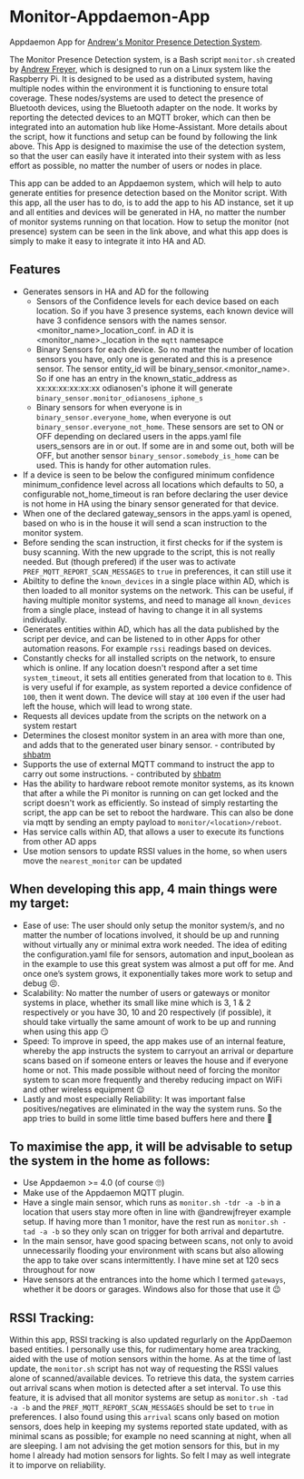 # Monitor-Appdaemon-App
Appdaemon App for [Andrew's Monitor Presence Detection System](https://github.com/andrewjfreyer/monitor).

The Monitor Presence Detection system, is a Bash script `monitor.sh` created by [Andrew Freyer](https://github.com/andrewjfreyer), which is designed to run on a Linux system like the Raspberry Pi. It is designed to be used as a distributed system, having multiple nodes within the environment it is functioning to ensure total coverage. These nodes/systems are used to detect the presence of Bluetooth devices, using the Bluetooth adapter on the node. It works by reporting the detected devices to an MQTT broker, which can then be integrated into an automation hub like Home-Assistant. More details about the script, how it functions and setup can be found by following the link above. This App is designed to maximise the use of the detection system, so that the user can easily have it interated into their system with as less effort as possible, no matter the number of users or nodes in place.

This app can be added to an Appdaemon system, which will help to auto generate entities for presence detection based on the Monitor script. With this app, all the user has to do, is to add the app to his AD instance, set it up and all entities and devices will be generated in HA, no matter the number of monitor systems running on that location. How to setup the monitor (not presence) system can be seen in the link above, and what this app does is simply to make it easy to integrate it into HA and AD. 

## Features
- Generates sensors in HA and AD for the following
    - Sensors of the Confidence levels for each device based on each location. So if you have 3 presence systems, each known device will       have 3 confidence sensors with the names sensor.<monitor_name><device name>_location_conf. in AD it is <monitor_name>.<device name>_location in the `mqtt` namesapce
    - Binary Sensors for each device. So no matter the number of location sensors you have, only one is generated and this is a presence       sensor. The sensor entity_id will be binary_sensor.<monitor_name><device name>. So if one has an entry in the known_static_address as       xx:xx:xx:xx:xx:xx odianosen's iphone it will generate `binary_sensor.monitor_odianosens_iphone_s`
    - Binary sensors for when everyone is in `binary_sensor.everyone_home`, when everyone is out `binary_sensor.everyone_not_home`.     These sensors are set to ON or OFF  depending on declared users in the apps.yaml file users_sensors are in or out. If some are in and some out, both will be OFF, but another sensor `binary_sensor.somebody_is_home` can be used. This is handy for other automation rules.
- If a device is seen to be below the configured minimum confidence minimum_confidence level across all locations which defaults to 50,   a configurable not_home_timeout is ran before declaring the user device is not home in HA using the binary sensor generated for that     device.
- When one of the declared gateway_sensors in the apps.yaml is opened, based on who is in the house it will send a scan instruction to     the monitor system.
- Before sending the scan instruction, it first checks for if the system is busy scanning. With the new upgrade to the script, this is     not really needed. But (though prefered) if the user was to activate `PREF_MQTT_REPORT_SCAN_MESSAGES` to `true` in preferences, it can still use it
- Abiltity to define the `known_devices` in a single place within AD, which is then loaded to all monitor systems on the network. This can be useful, if having multiple monitor systems, and need to manage all `known_devices` from a single place, instead of having to change it in all systems individually.
- Generates entities within AD, which has all the data published by the script per device, and can be listened to in other Apps for other automation reasons. For example `rssi` readings based on devices.
- Constantly checks for all installed scripts on the network, to ensure which is online. If any location doesn't respond after a set time `system_timeout`, it sets all entities generated from that location to `0`. This is very useful if for example, as system reported a device confidence of `100`, then it went down. The device will stay at `100` even if the user had left the house, which will lead to wrong state.
- Requests all devices update from the scripts on the network on a system restart
- Determines the closest monitor system in an area with more than one, and adds that to the generated user binary sensor. - contributed by [shbatm](https://github.com/shbatm)
- Supports the use of external MQTT command to instruct the app to carry out some instructions. - contributed by [shbatm](https://github.com/shbatm)
- Has the ability to hardware reboot remote monitor systems, as its known that after a while the Pi monitor is running on can get locked and the script doesn't work as efficiently. So instead of simply restarting the script, the app can be set to reboot the hardware. This can also be done via mqtt by sending an empty payload to `monitor/<location>/reboot`. 
- Has service calls within AD, that allows a user to execute its functions from other AD apps
- Use motion sensors to update RSSI values in the home, so when users move the `nearest_monitor` can be updated

When developing this app, 4 main things were my target:
-------------------------------------------------------

- Ease of use: The user should only setup the monitor system/s, and no matter the number of locations involved, it should be up and running without virtually any or minimal extra work needed. The idea of editing the configuration.yaml file for sensors, automation and input_boolean as in the example to use this great system was almost a put off for me. And once one’s system grows, it exponentially takes more work to setup and debug :persevere:.
- Scalability: No matter the number of users or gateways or monitor systems in place, whether its small like mine which is 3, 1 & 2 respectively or you have 30, 10 and 20 respectively (if possible), it should take virtually the same amount of work to be up and running when using this app :smirk:
- Speed: To improve in speed, the app makes use of an internal feature, whereby the app instructs the system to carryout an arrival or departure scans based on if someone enters or leaves the house and if everyone home or not. This made possible without need of forcing the monitor system to scan more frequently and thereby reducing impact on WiFi and other wireless equipment :relieved:
- Lastly and most especially Reliability: It was important false positives/negatives are eliminated in the way the system runs. So the app tries to build in some little time based buffers here and there :grimacing:

To maximise the app, it will be advisable to setup the system in the home as follows:
-------------------------------------------------------------------------------------

- Use Appdaemon >= 4.0 (of course :roll_eyes:)
- Make use of the Appdaemon MQTT plugin. 
- Have a single main sensor, which runs as `monitor.sh -tdr -a -b` in a location that users stay more often in line with @andrewjfreyer example setup. If having more than 1 monitor, have the rest run as `monitor.sh -tad -a -b` so they only scan on trigger for both arrival and departutre.
- In the main sensor, have good spacing between scans, not only to avoid unnecessarily flooding your environment with scans but also allowing the app to take over scans intermittently. I have mine set at 120 secs throughout for now
- Have sensors at the entrances into the home which I termed `gateways`, whether it be doors or garages. Windows also for those that use it :wink:

RSSI Tracking:
--------------

Within this app, RSSI tracking is also updated regurlarly on the AppDaemon based entities. I personally use this, for rudimentary home area tracking, aided with the use of motion sensors within the home. As at the time of last update, the `monitor.sh` script has not way of requesting the RSSI values alone of scanned/available devices. To retrieve this data, the system carries out arrival scans when motion is detected after a set interval. To use this feature, it is advised that all monitor systems are setup as `monitor.sh -tad -a -b` and the `PREF_MQTT_REPORT_SCAN_MESSAGES` should be set to `true` in preferences. I also found using this `arrival` scans only based on motion sensors, does help in keeping my systems reported state updated, with as minimal scans as possible; for example no need scanning at night, when all are sleeping. I am not advising the get motion sensors for this, but in my home I already had motion sensors for lights. So felt I may as well integrate it to imporve on reliability. 
